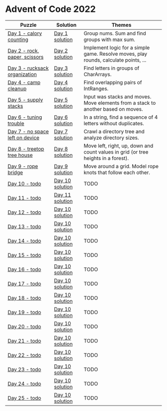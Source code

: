 # Advent of Code 2022

| Puzzle                                                                 | Solution                                         | Themes                                                                               |
|------------------------------------------------------------------------|--------------------------------------------------|--------------------------------------------------------------------------------------|
| [Day 1 - calory counting](https://adventofcode.com/2022/day/1)         | [Day 1 solution](src/main/kotlin/day1/main.kt)   | Group nums. Sum and find groups with max sum.                                        |
| [Day 2 - rock, paper, scissors](https://adventofcode.com/2022/day/2)   | [Day 2 solution](src/main/kotlin/day2/main.kt)   | Implement logic for a simple game. Resolve moves, play rounds, calculate points, ... |
| [Day 3 - rucksack organization](https://adventofcode.com/2022/day/3)   | [Day 3 solution](src/main/kotlin/day3/main.kt)   | Find letters in groups of CharArrays.                                                |
| [Day 4 - camp cleanup](https://adventofcode.com/2022/day/4)            | [Day 4 solution](src/main/kotlin/day4/main.kt)   | Find overlapping pairs of IntRanges.                                                 |
| [Day 5 - supply stacks](https://adventofcode.com/2022/day/5)           | [Day 5 solution](src/main/kotlin/day5/main.kt)   | Input was stacks and moves. Move elements from a stack to another based on moves.    |
| [Day 6 - tuning trouble](https://adventofcode.com/2022/day/6)          | [Day 6 solution](src/main/kotlin/day6/main.kt)   | In a string, find a sequence of 4 letters without duplicates.                        |
| [Day 7 - no space left on device](https://adventofcode.com/2022/day/7) | [Day 7 solution](src/main/kotlin/day7/main.kt)   | Crawl a directory tree and analyze directory sizes.                                  |
| [Day 8 - treetop tree house](https://adventofcode.com/2022/day/8)      | [Day 8 solution](src/main/kotlin/day8/main.kt)   | Move left, right, up, down and count values in grid (or tree heights in a forest).   |
| [Day 9 - rope bridge](https://adventofcode.com/2022/day/9)             | [Day 9 solution](src/main/kotlin/day9/main.kt)   | Move around a grid. Model rope knots that follow each other.                         |
| [Day 10 - todo](https://adventofcode.com/2022/day/10)                  | [Day 10 solution](src/main/kotlin/day10/main.kt) | TODO                                                                                 |
| [Day 11 - todo](https://adventofcode.com/2022/day/11)                  | [Day 11 solution](src/main/kotlin/day11/main.kt) | TODO                                                                                 |
| [Day 12 - todo](https://adventofcode.com/2022/day/12)                  | [Day 10 solution](src/main/kotlin/day12/main.kt) | TODO                                                                                 |
| [Day 13 - todo](https://adventofcode.com/2022/day/13)                  | [Day 10 solution](src/main/kotlin/day13/main.kt) | TODO                                                                                 |
| [Day 14 - todo](https://adventofcode.com/2022/day/14)                  | [Day 10 solution](src/main/kotlin/day14/main.kt) | TODO                                                                                 |
| [Day 15 - todo](https://adventofcode.com/2022/day/15)                  | [Day 10 solution](src/main/kotlin/day15/main.kt) | TODO                                                                                 |
| [Day 16 - todo](https://adventofcode.com/2022/day/16)                  | [Day 10 solution](src/main/kotlin/day16/main.kt) | TODO                                                                                 |
| [Day 17 - todo](https://adventofcode.com/2022/day/17)                  | [Day 10 solution](src/main/kotlin/day17/main.kt) | TODO                                                                                 |
| [Day 18 - todo](https://adventofcode.com/2022/day/18)                  | [Day 10 solution](src/main/kotlin/day18/main.kt) | TODO                                                                                 |
| [Day 19 - todo](https://adventofcode.com/2022/day/19)                  | [Day 10 solution](src/main/kotlin/day19/main.kt) | TODO                                                                                 |
| [Day 20 - todo](https://adventofcode.com/2022/day/20)                  | [Day 10 solution](src/main/kotlin/day20/main.kt) | TODO                                                                                 |
| [Day 21 - todo](https://adventofcode.com/2122/day/21)                  | [Day 10 solution](src/main/kotlin/day21/main.kt) | TODO                                                                                 |
| [Day 22 - todo](https://adventofcode.com/2022/day/22)                  | [Day 10 solution](src/main/kotlin/day22/main.kt) | TODO                                                                                 |
| [Day 23 - todo](https://adventofcode.com/2022/day/23)                  | [Day 10 solution](src/main/kotlin/day23/main.kt) | TODO                                                                                 |
| [Day 24 - todo](https://adventofcode.com/2022/day/24)                  | [Day 10 solution](src/main/kotlin/day24/main.kt) | TODO                                                                                 |
| [Day 25 - todo](https://adventofcode.com/2022/day/25)                  | [Day 10 solution](src/main/kotlin/day25/main.kt) | TODO                                                                                 |